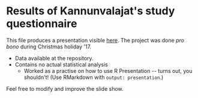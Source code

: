 # Results of Kannunvalajat's study questionnaire

This file produces a presentation visible [here](https://riku-laine.github.io/Kannu-presis/index.html#/). The project was done *pro bono*
during Christmas holiday '17.

* Data available at the repository.
* Contains no actual statistical analysis
  - Worked as a practise on how to use R Presentation -- turns out, you shouldn't! (Use RMarkdown with `output: presentation`.)

Feel free to modify and improve the slide show.
